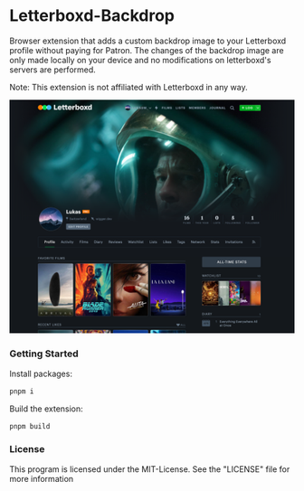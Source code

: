 # Letterboxd-Backdrop
Browser extension that adds a custom backdrop image to your Letterboxd profile without paying for Patron. The changes of the backdrop image are only made locally on your device and no modifications on letterboxd's servers are performed.

Note: This extension is not affiliated with Letterboxd in any way.

![letterboxd-profile](readme/files/letterboxd-profile.png)

###  Getting Started

Install packages:

```bash
pnpm i 
```

Build the extension:

```bash
pnpm build
```

### License

This program is licensed under the MIT-License. See the "LICENSE" file for more information